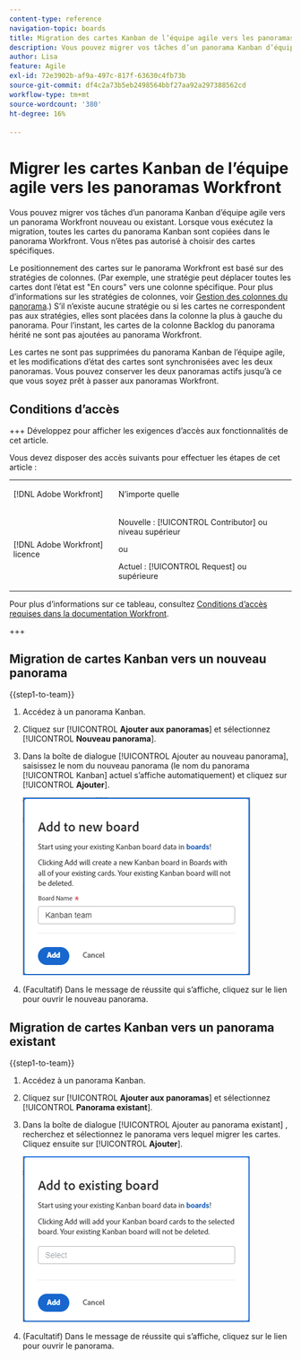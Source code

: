 ```yaml
---
content-type: reference
navigation-topic: boards
title: Migration des cartes Kanban de l’équipe agile vers les panoramas Workfront
description: Vous pouvez migrer vos tâches d’un panorama Kanban d’équipe agile vers un panorama Workfront nouveau ou existant.
author: Lisa
feature: Agile
exl-id: 72e3902b-af9a-497c-817f-63630c4fb73b
source-git-commit: df4c2a73b5eb2498564bbf27aa92a297388562cd
workflow-type: tm+mt
source-wordcount: '380'
ht-degree: 16%

---
```


# Migrer les cartes Kanban de l’équipe agile vers les panoramas Workfront

Vous pouvez migrer vos tâches d’un panorama Kanban d’équipe agile vers un panorama Workfront nouveau ou existant. Lorsque vous exécutez la migration, toutes les cartes du panorama Kanban sont copiées dans le panorama Workfront. Vous n’êtes pas autorisé à choisir des cartes spécifiques.

Le positionnement des cartes sur le panorama Workfront est basé sur des stratégies de colonnes. (Par exemple, une stratégie peut déplacer toutes les cartes dont l’état est &quot;En cours&quot; vers une colonne spécifique. Pour plus d’informations sur les stratégies de colonnes, voir [Gestion des colonnes du panorama](/help/quicksilver/agile/get-started-with-boards/manage-board-columns.md).) S’il n’existe aucune stratégie ou si les cartes ne correspondent pas aux stratégies, elles sont placées dans la colonne la plus à gauche du panorama. Pour l’instant, les cartes de la colonne Backlog du panorama hérité ne sont pas ajoutées au panorama Workfront.

Les cartes ne sont pas supprimées du panorama Kanban de l’équipe agile, et les modifications d’état des cartes sont synchronisées avec les deux panoramas. Vous pouvez conserver les deux panoramas actifs jusqu’à ce que vous soyez prêt à passer aux panoramas Workfront.

## Conditions d’accès

+++ Développez pour afficher les exigences d’accès aux fonctionnalités de cet article.

Vous devez disposer des accès suivants pour effectuer les étapes de cet article :

<table style="table-layout:auto"> 
 <col> 
 <col> 
 <tbody> 
  <tr> 
   <td role="rowheader">[!DNL Adobe Workfront]</td> 
   <td> <p>N’importe quelle</p> </td> 
  </tr> 
  <tr> 
   <td role="rowheader">[!DNL Adobe Workfront] licence</td> 
   <td> 
   <p>Nouvelle : [!UICONTROL Contributor] ou niveau supérieur</p> 
   <p>ou</p>
   <p>Actuel : [!UICONTROL Request] ou supérieure</p>
   </td> 
  </tr> 
 </tbody> 
</table>

Pour plus d’informations sur ce tableau, consultez [Conditions d’accès requises dans la documentation Workfront](/help/quicksilver/administration-and-setup/add-users/access-levels-and-object-permissions/access-level-requirements-in-documentation.md).

+++

## Migration de cartes Kanban vers un nouveau panorama

{{step1-to-team}}

1. Accédez à un panorama Kanban.
1. Cliquez sur [!UICONTROL **Ajouter aux panoramas**] et sélectionnez [!UICONTROL **Nouveau panorama**].
1. Dans la boîte de dialogue [!UICONTROL Ajouter au nouveau panorama], saisissez le nom du nouveau panorama (le nom du panorama [!UICONTROL Kanban] actuel s’affiche automatiquement) et cliquez sur [!UICONTROL **Ajouter**].

   ![Ajouter des cartes Kanban à un nouveau panorama](assets/add-kanban-cards-to-new-board-dialog.png)

1. (Facultatif) Dans le message de réussite qui s’affiche, cliquez sur le lien pour ouvrir le nouveau panorama.

## Migration de cartes Kanban vers un panorama existant

{{step1-to-team}}

1. Accédez à un panorama Kanban.
1. Cliquez sur [!UICONTROL **Ajouter aux panoramas**] et sélectionnez [!UICONTROL **Panorama existant**].
1. Dans la boîte de dialogue [!UICONTROL Ajouter au panorama existant] , recherchez et sélectionnez le panorama vers lequel migrer les cartes. Cliquez ensuite sur [!UICONTROL **Ajouter**].

   ![Ajouter des cartes Kanban à la carte existante](assets/add-kanban-cards-to-existing-board-dialog.png)

1. (Facultatif) Dans le message de réussite qui s’affiche, cliquez sur le lien pour ouvrir le panorama.
